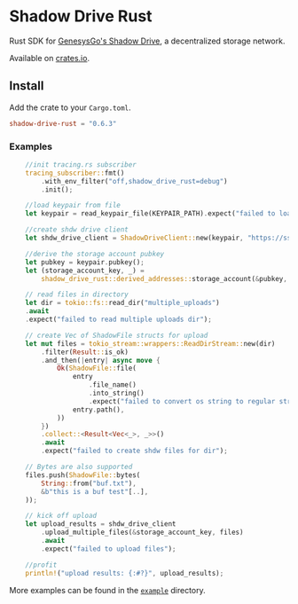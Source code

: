 # Shadow Drive Rust

Rust SDK for [GenesysGo's Shadow Drive](https://shdw.genesysgo.com/shadow-infrastructure-overview/shadow-drive-overview), a decentralized storage network.

Available on [crates.io](https://crates.io/crates/shadow-drive-rust).

## Install

Add the crate to your `Cargo.toml`.

```toml
shadow-drive-rust = "0.6.3"
```

### Examples

```rust
    //init tracing.rs subscriber
    tracing_subscriber::fmt()
        .with_env_filter("off,shadow_drive_rust=debug")
        .init();

    //load keypair from file
    let keypair = read_keypair_file(KEYPAIR_PATH).expect("failed to load keypair at path");

    //create shdw drive client
    let shdw_drive_client = ShadowDriveClient::new(keypair, "https://ssc-dao.genesysgo.net");

    //derive the storage account pubkey
    let pubkey = keypair.pubkey();
    let (storage_account_key, _) =
        shadow_drive_rust::derived_addresses::storage_account(&pubkey, 0);

    // read files in directory
    let dir = tokio::fs::read_dir("multiple_uploads")
    .await
    .expect("failed to read multiple uploads dir");

    // create Vec of ShadowFile structs for upload
    let mut files = tokio_stream::wrappers::ReadDirStream::new(dir)
        .filter(Result::is_ok)
        .and_then(|entry| async move {
            Ok(ShadowFile::file(
                entry
                    .file_name()
                    .into_string()
                    .expect("failed to convert os string to regular string"),
                entry.path(),
            ))
        })
        .collect::<Result<Vec<_>, _>>()
        .await
        .expect("failed to create shdw files for dir");

    // Bytes are also supported
    files.push(ShadowFile::bytes(
        String::from("buf.txt"),
        &b"this is a buf test"[..],
    ));

    // kick off upload
    let upload_results = shdw_drive_client
        .upload_multiple_files(&storage_account_key, files)
        .await
        .expect("failed to upload files");

    //profit
    println!("upload results: {:#?}", upload_results);
```

More examples can be found in the [`example`](https://github.com/VegetarianOrc/shadow-drive-rust/tree/main/example) directory.
